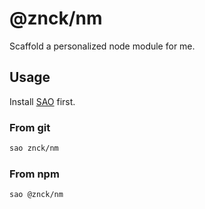 # @znck/nm

Scaffold a personalized node module for me.

## Usage

Install [SAO](https://github.com/egoist/sao) first.

### From git

```bash
sao znck/nm
```

### From npm

```bash
sao @znck/nm
```
